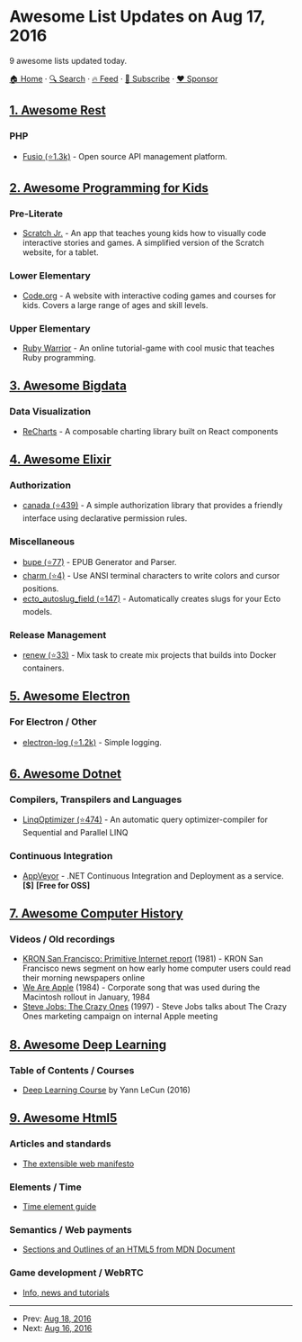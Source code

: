 # Awesome List Updates on Aug 17, 2016

9 awesome lists updated today.

[🏠 Home](/README.md) · [🔍 Search](https://www.trackawesomelist.com/search/) · [🔥 Feed](https://www.trackawesomelist.com/rss.xml) · [📮 Subscribe](https://trackawesomelist.us17.list-manage.com/subscribe?u=d2f0117aa829c83a63ec63c2f&id=36a103854c) · [❤️  Sponsor](https://github.com/sponsors/theowenyoung)



## [1. Awesome Rest](/content/marmelab/awesome-rest/README.md)

### PHP

*   [Fusio (⭐1.3k)](https://github.com/apioo/fusio) - Open source API management platform.

## [2. Awesome Programming for Kids](/content/HollyAdele/awesome-programming-for-kids/README.md)

### Pre-Literate

*   [Scratch Jr.](https://www.scratchjr.org/) - An app that teaches young kids how to visually code interactive stories and games. A simplified version of the Scratch website, for a tablet.

### Lower Elementary

*   [Code.org](https://studio.code.org/) - A website with interactive coding games and courses for kids. Covers a large range of ages and skill levels.

### Upper Elementary

*   [Ruby Warrior](https://www.bloc.io/ruby-warrior#/) - An online tutorial-game with cool music that teaches Ruby programming.

## [3. Awesome Bigdata](/content/newTendermint/awesome-bigdata/README.md)

### Data Visualization

*   [ReCharts](http://recharts.org/) - A composable charting library built on React components

## [4. Awesome Elixir](/content/h4cc/awesome-elixir/README.md)

### Authorization

*   [canada (⭐439)](https://github.com/jarednorman/canada) - A simple authorization library that provides a friendly interface using declarative permission rules.

### Miscellaneous

*   [bupe (⭐77)](https://github.com/milmazz/bupe) - EPUB Generator and Parser.
*   [charm (⭐4)](https://github.com/tomgco/elixir-charm) - Use ANSI terminal characters to write colors and cursor positions.
*   [ecto\_autoslug\_field (⭐147)](https://github.com/sobolevn/ecto_autoslug_field) - Automatically creates slugs for your Ecto models.

### Release Management

*   [renew (⭐33)](https://github.com/Nebo15/renew) - Mix task to create mix projects that builds into Docker containers.

## [5. Awesome Electron](/content/sindresorhus/awesome-electron/README.md)

### For Electron / Other

*   [electron-log (⭐1.2k)](https://github.com/megahertz/electron-log) - Simple logging.

## [6. Awesome Dotnet](/content/quozd/awesome-dotnet/README.md)

### Compilers, Transpilers and Languages

*   [LinqOptimizer (⭐474)](https://github.com/nessos/LinqOptimizer) - An automatic query optimizer-compiler for Sequential and Parallel LINQ

### Continuous Integration

*   [AppVeyor](https://www.appveyor.com/) - .NET Continuous Integration and Deployment as a service. **\[$]** **\[Free for OSS]**

## [7. Awesome Computer History](/content/watson/awesome-computer-history/README.md)

### Videos / Old recordings

*   [KRON San Francisco: Primitive Internet report](https://www.youtube.com/watch?v=5WCTn4FljUQ) (1981) - KRON San Francisco news segment on how early home computer users could read their morning newspapers online
*   [We Are Apple](https://www.youtube.com/watch?v=nbJy0O4UFSM) (1984) - Corporate song that was used during the Macintosh rollout in January, 1984
*   [Steve Jobs: The Crazy Ones](https://www.youtube.com/watch?v=VCz_SiPD_X0) (1997) - Steve Jobs talks about The Crazy Ones marketing campaign on internal Apple meeting

## [8. Awesome Deep Learning](/content/ChristosChristofidis/awesome-deep-learning/README.md)

### Table of Contents / Courses

*   [Deep Learning Course](https://www.college-de-france.fr/site/en-yann-lecun/course-2015-2016.htm) by Yann LeCun (2016)

## [9. Awesome Html5](/content/diegocard/awesome-html5/README.md)

### Articles and standards

*   [The extensible web manifesto](https://extensiblewebmanifesto.org/)

### Elements / Time

*   [Time element guide](https://www.sitepoint.com/html5-time-element-guide/)

### Semantics / Web payments

*   [Sections and Outlines of an HTML5 from MDN Document](https://developer.mozilla.org/en-US/docs/Web/Guide/HTML/Using_HTML_sections_and_outlines)

### Game development / WebRTC

*   [Info, news and tutorials](http://html5gamedevelopment.com/)

---

- Prev: [Aug 18, 2016](/content/2016/08/18/README.md)
- Next: [Aug 16, 2016](/content/2016/08/16/README.md)
